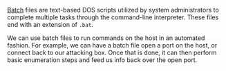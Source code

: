 
 [Batch](https://commandwindows.com/batch.htm) files are text-based DOS scripts utilized by system administrators to complete multiple tasks through the command-line interpreter. These files end with an extension of `.bat`. 
 
 We can use batch files to run commands on the host in an automated fashion. For example, we can have a batch file open a port on the host, or connect back to our attacking box. Once that is done, it can then perform basic enumeration steps and feed us info back over the open port.